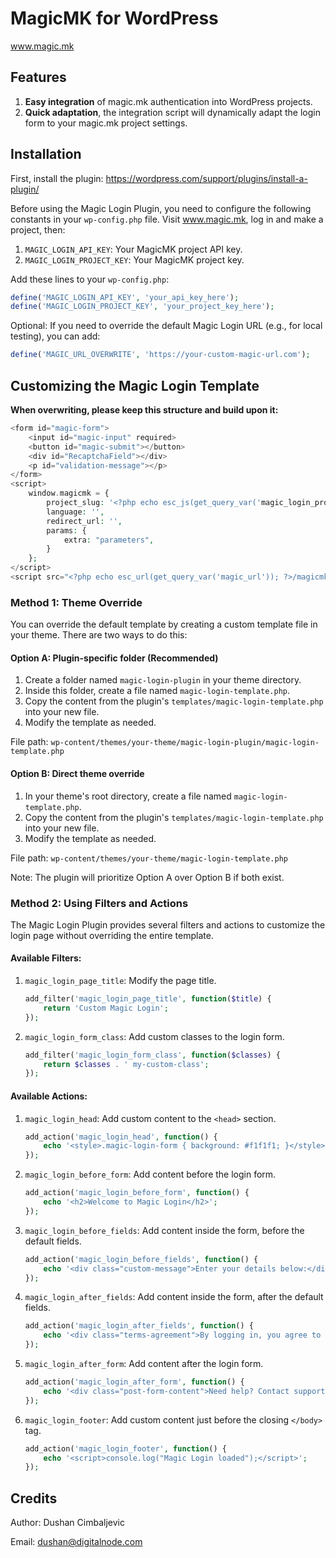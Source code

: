 # MagicMK for WordPress

www.magic.mk

## Features

1. **Easy integration** of magic.mk authentication into WordPress projects.
2. **Quick adaptation**, the integration script will dynamically adapt the login form to your magic.mk project settings.

## Installation

First, install the plugin: https://wordpress.com/support/plugins/install-a-plugin/

Before using the Magic Login Plugin, you need to configure the following constants in your `wp-config.php` file.
Visit www.magic.mk, log in and make a project, then:

1. `MAGIC_LOGIN_API_KEY`: Your MagicMK project API key.
2. `MAGIC_LOGIN_PROJECT_KEY`: Your MagicMK project key.

Add these lines to your `wp-config.php`:

```php
define('MAGIC_LOGIN_API_KEY', 'your_api_key_here');
define('MAGIC_LOGIN_PROJECT_KEY', 'your_project_key_here');
```

Optional: If you need to override the default Magic Login URL (e.g., for local testing), you can add:

```php
define('MAGIC_URL_OVERWRITE', 'https://your-custom-magic-url.com');
```

## Customizing the Magic Login Template

**When overwriting, please keep this structure and build upon it:**

```php
<form id="magic-form">
    <input id="magic-input" required>
    <button id="magic-submit"></button>
    <div id="RecaptchaField"></div>
    <p id="validation-message"></p>
</form>
<script>
    window.magicmk = {
        project_slug: '<?php echo esc_js(get_query_var('magic_login_project_key')); ?>',
        language: '',
        redirect_url: '',
        params: {
            extra: "parameters",
        }
    };
</script>
<script src="<?php echo esc_url(get_query_var('magic_url')); ?>/magicmk_integration_min.js"></script>
   ```

### Method 1: Theme Override

You can override the default template by creating a custom template file in your theme. There are two ways to do this:

#### Option A: Plugin-specific folder (Recommended)

1. Create a folder named `magic-login-plugin` in your theme directory.
2. Inside this folder, create a file named `magic-login-template.php`.
3. Copy the content from the plugin's `templates/magic-login-template.php` into your new file.
4. Modify the template as needed.

File path: `wp-content/themes/your-theme/magic-login-plugin/magic-login-template.php`

#### Option B: Direct theme override

1. In your theme's root directory, create a file named `magic-login-template.php`.
2. Copy the content from the plugin's `templates/magic-login-template.php` into your new file.
3. Modify the template as needed.

File path: `wp-content/themes/your-theme/magic-login-template.php`

Note: The plugin will prioritize Option A over Option B if both exist.

### Method 2: Using Filters and Actions

The Magic Login Plugin provides several filters and actions to customize the login page without overriding the entire
template.

#### Available Filters:

1. `magic_login_page_title`: Modify the page title.
   ```php
   add_filter('magic_login_page_title', function($title) {
       return 'Custom Magic Login';
   });
   ```

2. `magic_login_form_class`: Add custom classes to the login form.
   ```php
   add_filter('magic_login_form_class', function($classes) {
       return $classes . ' my-custom-class';
   });
   ```

#### Available Actions:

1. `magic_login_head`: Add custom content to the `<head>` section.
   ```php
   add_action('magic_login_head', function() {
       echo '<style>.magic-login-form { background: #f1f1f1; }</style>';
   });
   ```

2. `magic_login_before_form`: Add content before the login form.
   ```php
   add_action('magic_login_before_form', function() {
       echo '<h2>Welcome to Magic Login</h2>';
   });
   ```

3. `magic_login_before_fields`: Add content inside the form, before the default fields.
   ```php
   add_action('magic_login_before_fields', function() {
       echo '<div class="custom-message">Enter your details below:</div>';
   });
   ```

4. `magic_login_after_fields`: Add content inside the form, after the default fields.
   ```php
   add_action('magic_login_after_fields', function() {
       echo '<div class="terms-agreement">By logging in, you agree to our terms.</div>';
   });
   ```

5. `magic_login_after_form`: Add content after the login form.
   ```php
   add_action('magic_login_after_form', function() {
       echo '<div class="post-form-content">Need help? Contact support.</div>';
   });
   ```

6. `magic_login_footer`: Add custom content just before the closing `</body>` tag.
   ```php
   add_action('magic_login_footer', function() {
       echo '<script>console.log("Magic Login loaded");</script>';
   });
   ```

## Credits

Author: Dushan Cimbaljevic

Email: dushan@digitalnode.com
